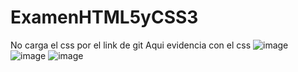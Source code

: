 # ExamenHTML5yCSS3


No carga el css por el link de git Aqui evidencia con el css
![image](https://github.com/manolo0o/ExamenHTML5yCSS3/assets/147361804/5d98eb8a-a131-4e6f-adce-21f65780012a)
![image](https://github.com/manolo0o/ExamenHTML5yCSS3/assets/147361804/4b6697bc-8bfd-4d43-b25c-de5ed704efb1)
![image](https://github.com/manolo0o/ExamenHTML5yCSS3/assets/147361804/80880521-2048-4c5a-bd92-b8cc60dbc467)

